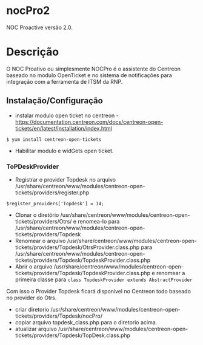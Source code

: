 # nocPro2
 NOC Proactive versão 2.0.
# Descrição
 O NOC Proativo ou simplesmente NOCPro é o assistente do Centreon baseado no modulo OpenTicket e no sistema de notificações para integração com a ferramenta de ITSM da RNP.
## Instalação/Configuração
- instalar modulo open ticket no centreon - https://documentation.centreon.com/docs/centreon-open-tickets/en/latest/installation/index.html

``` $ yum install centreon-open-tickets ```

- Habilitar modulo e widGets open ticket.

### ToPDeskProvider

- Registrar o provider Topdesk no arquivo /usr/share/centreon/www/modules/centreon-open-tickets/providers/register.php

``` $register_providers['Topdesk'] = 14; ```

- Clonar o diretório /usr/share/centreon/www/modules/centreon-open-tickets/providers/Otrs/ e renomea-lo para /usr/share/centreon/www/modules/centreon-open-tickets/providers/Topdesk
- Renomear o arquivo /usr/share/centreon/www/modules/centreon-open-tickets/providers/Topdesk/OtrsProvider.class.php para /usr/share/centreon/www/modules/centreon-open-tickets/providers/Topdesk/TopdeskProvider.class.php
- Abrir o arquivo /usr/share/centreon/www/modules/centreon-open-tickets/providers/Topdesk/TopdeskProvider.class.php e renomear a primeira classe para ```class TopdeskProvider extends AbstractProvider```

Com isso o Provider Topdesk ficará disponível no Centreon todo baseado no provider do Otrs.

- criar diretorio /usr/share/centreon/www/modules/centreon-open-tickets/providers/Topdesk/nocPro/
- copiar arquivo topdesk_class.php para o diretorio acima.
- atualizar arquivo /usr/share/centreon/www/modules/centreon-open-tickets/providers/Topdesk/TopDesk.class.php

